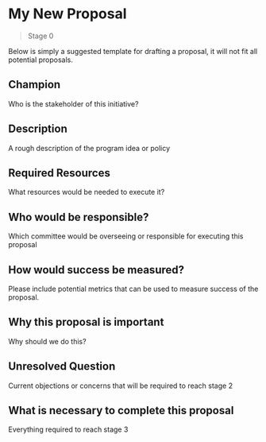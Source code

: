 # My New Proposal
>  Stage 0

Below is simply a suggested template for drafting a proposal, it will not fit all potential proposals.

## Champion

Who is the stakeholder of this initiative?

## Description

A rough description of the program idea or policy

## Required Resources

What resources would be needed to execute it?

## Who would be responsible?

Which committee would be overseeing or responsible for executing this proposal

## How would success be measured?

Please include potential metrics that can be used to measure success of the proposal.

## Why this proposal is important

Why should we do this?

## Unresolved Question

Current objections or concerns that will be required to reach stage 2

## What is necessary to complete this proposal

Everything required to reach stage 3
